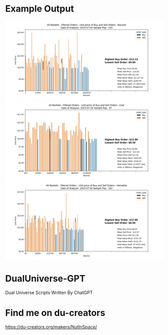 # Example Output

![Bauxite](example/img/Bauxite.png)
![Coal](example/img/Coal.png)
![Hematite](example/img/Hematite.png)

# DualUniverse-GPT
Dual Universe Scripts Written By ChatGPT

# Find me on du-creators
https://du-creators.org/makers/NutInSpace/
